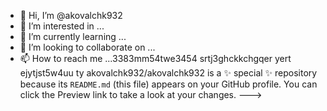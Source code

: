 - 👋 Hi, I’m @akovalchk932
- 👀 I’m interested in ...
- 🌱 I’m currently learning ...
- 💞️ I’m looking to collaborate on ...
- 📫 How to reach me ...3383mm54twe3454 srtj3ghckkchgqer
yert ejytjst5w4uu ty
akovalchk932/akovalchk932 is a ✨ special ✨ repository because its `README.md` (this file) appears on your GitHub profile.
You can click the Preview link to take a look at your changes.
--->
